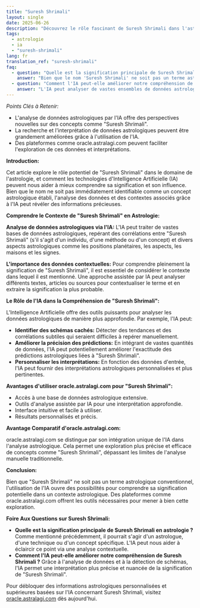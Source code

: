 ```yaml
---
title: "Suresh Shrimali"
layout: single
date: 2025-06-26
description: "Découvrez le rôle fascinant de Suresh Shrimali dans l'astrologie et comment l'IA révolutionne notre compréhension de son influence. Explorez des interprétations approfondies et des perspectives uniques grâce à l'analyse assistée par IA."
tags:
  - astrologie
  - ia
  - "suresh-shrimali"
lang: fr
translation_ref: "suresh-shrimali"
faq:
  - question: "Quelle est la signification principale de Suresh Shrimali en astrologie ?"
    answer: "Bien que le nom 'Suresh Shrimali' ne soit pas un terme astrologique standardément reconnu, il pourrait faire référence à un astrologue, un système de prédiction ou une technique spécifique.  Une analyse approfondie, aidée par l'IA, pourrait révéler sa signification contextuelle dans un cadre astrologique particulier."
  - question: "Comment l'IA peut-elle améliorer notre compréhension de Suresh Shrimali ?"
    answer: "L'IA peut analyser de vastes ensembles de données astrologiques pour identifier des corrélations et des schémas associés à 'Suresh Shrimali', qu'il s'agisse d'un individu, d'une méthode ou d'un concept.  Cela permet une interprétation plus précise et nuancée."
---
```


*Points Clés à Retenir:*

*  L'analyse de données astrologiques par l'IA offre des perspectives nouvelles sur des concepts comme "Suresh Shrimali".
*  La recherche et l'interprétation de données astrologiques peuvent être grandement améliorées grâce à l'utilisation de l'IA.
*  Des plateformes comme oracle.astralagi.com peuvent faciliter l'exploration de ces données et interprétations.

**Introduction:**

Cet article explore le rôle potentiel de "Suresh Shrimali" dans le domaine de l'astrologie, et comment les technologies d'Intelligence Artificielle (IA) peuvent nous aider à mieux comprendre sa signification et son influence.  Bien que le nom ne soit pas immédiatement identifiable comme un concept astrologique établi, l'analyse des données et des contextes associés grâce à l'IA peut révéler des informations précieuses.

**Comprendre le Contexte de "Suresh Shrimali" en Astrologie:**

**Analyse de données astrologiques via l'IA:**  L'IA peut traiter de vastes bases de données astrologiques, repérant des corrélations entre "Suresh Shrimali" (s'il s'agit d'un individu, d'une méthode ou d'un concept) et divers aspects astrologiques comme les positions planétaires, les aspects, les maisons et les signes.

**L'importance des données contextuelles:**  Pour comprendre pleinement la signification de "Suresh Shrimali", il est essentiel de considérer le contexte dans lequel il est mentionné.  Une approche assistée par IA peut analyser différents textes, articles ou sources pour contextualiser le terme et en extraire la signification la plus probable.

**Le Rôle de l'IA dans la Compréhension de "Suresh Shrimali":**

L'Intelligence Artificielle offre des outils puissants pour analyser les données astrologiques de manière plus approfondie.  Par exemple, l'IA peut:

* **Identifier des schémas cachés:**  Détecter des tendances et des corrélations subtiles qui seraient difficiles à repérer manuellement.
* **Améliorer la précision des prédictions:**  En intégrant de vastes quantités de données, l'IA peut potentiellement améliorer l'exactitude des prédictions astrologiques liées à "Suresh Shrimali".
* **Personnaliser les interprétations:**  En fonction des données d'entrée, l'IA peut fournir des interprétations astrologiques personnalisées et plus pertinentes.


**Avantages d'utiliser oracle.astralagi.com pour "Suresh Shrimali":**

* Accès à une base de données astrologique extensive.
* Outils d'analyse assistée par IA pour une interprétation approfondie.
* Interface intuitive et facile à utiliser.
* Résultats personnalisés et précis.


**Avantage Comparatif d'oracle.astralagi.com:**

oracle.astralagi.com se distingue par son intégration unique de l'IA dans l'analyse astrologique.  Cela permet une exploration plus précise et efficace de concepts comme "Suresh Shrimali", dépassant les limites de l'analyse manuelle traditionnelle.

**Conclusion:**

Bien que "Suresh Shrimali" ne soit pas un terme astrologique conventionnel, l'utilisation de l'IA ouvre des possibilités pour comprendre sa signification potentielle dans un contexte astrologique.  Des plateformes comme oracle.astralagi.com offrent les outils nécessaires pour mener à bien cette exploration.

**Foire Aux Questions sur Suresh Shrimali:**

* **Quelle est la signification principale de Suresh Shrimali en astrologie ?**  Comme mentionné précédemment, il pourrait s'agir d'un astrologue, d'une technique ou d'un concept spécifique.  L'IA peut nous aider à éclaircir ce point via une analyse contextuelle.
* **Comment l'IA peut-elle améliorer notre compréhension de Suresh Shrimali ?**  Grâce à l'analyse de données et à la détection de schémas, l'IA permet une interprétation plus précise et nuancée de la signification de "Suresh Shrimali".


Pour débloquer des informations astrologiques personnalisées et supérieures basées sur l'IA concernant Suresh Shrimali, visitez [oracle.astralagi.com](https://oracle.astralagi.com) dès aujourd'hui.